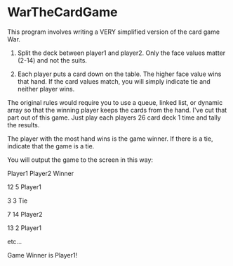# WarTheCardGame
This program involves writing a VERY simplified version of the card game War.


1. Split the deck between player1 and player2. Only the face values matter (2-14) and not the suits.

2. Each player puts a card down on the table. The higher face value wins that hand. If the card values match, you will simply indicate tie and neither player wins. 

The original rules would require you to use a queue, linked list, or dynamic array so that the winning player keeps the cards from the hand. I've cut that part out of this game. Just play each players 26 card deck 1 time and tally the results.



The player with the most hand wins is the game winner. If there is a tie, indicate that the game is a tie.

You will output the game to the screen in this way:

Player1   Player2   Winner

12            5             Player1

3              3             Tie

7              14           Player2

13             2            Player1

etc...

Game Winner is Player1!
